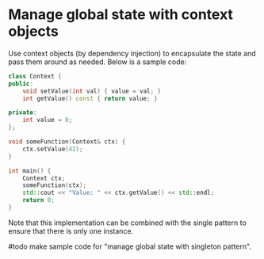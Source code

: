 # Manage global state with context objects
Use context objects (by dependency injection) to encapsulate the state and pass them around as needed. Below is a sample code:

```C++
class Context {
public:
    void setValue(int val) { value = val; }
    int getValue() const { return value; }

private:
    int value = 0;
};

void someFunction(Context& ctx) {
    ctx.setValue(42);
}

int main() {
    Context ctx;
    someFunction(ctx);
    std::cout << "Value: " << ctx.getValue() << std::endl;
    return 0;
}
```

Note that this implementation can be combined with the single pattern to ensure that there is only one instance.

#todo make sample code for "manage global state with singleton pattern".